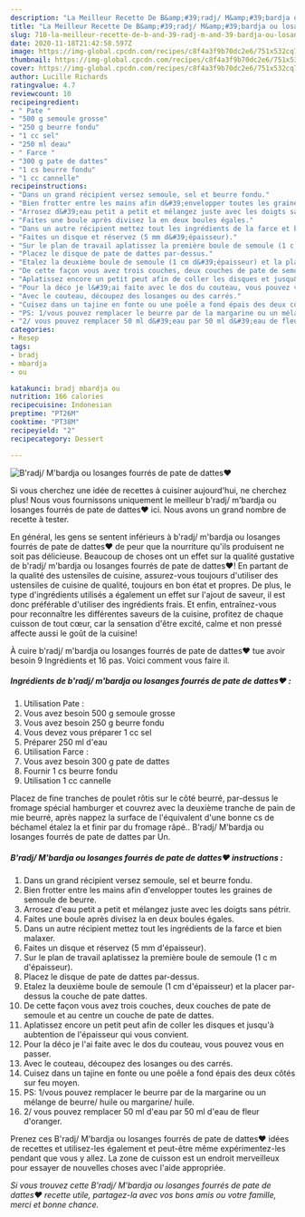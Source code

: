 ```yaml
---
description: "La Meilleur Recette De B&amp;#39;radj/ M&amp;#39;bardja ou losanges fourrés de pate de dattes❤"
title: "La Meilleur Recette De B&amp;#39;radj/ M&amp;#39;bardja ou losanges fourrés de pate de dattes❤"
slug: 710-la-meilleur-recette-de-b-and-39-radj-m-and-39-bardja-ou-losanges-fourres-de-pate-de-dattes
date: 2020-11-18T21:42:58.597Z
image: https://img-global.cpcdn.com/recipes/c8f4a3f9b70dc2e6/751x532cq70/bradj-mbardja-ou-losanges-fourres-de-pate-de-dattes❤-photo-principale-de-la-recette.jpg
thumbnail: https://img-global.cpcdn.com/recipes/c8f4a3f9b70dc2e6/751x532cq70/bradj-mbardja-ou-losanges-fourres-de-pate-de-dattes❤-photo-principale-de-la-recette.jpg
cover: https://img-global.cpcdn.com/recipes/c8f4a3f9b70dc2e6/751x532cq70/bradj-mbardja-ou-losanges-fourres-de-pate-de-dattes❤-photo-principale-de-la-recette.jpg
author: Lucille Richards
ratingvalue: 4.7
reviewcount: 10
recipeingredient:
- " Pate "
- "500 g semoule grosse"
- "250 g beurre fondu"
- "1 cc sel"
- "250 ml deau"
- " Farce "
- "300 g pate de dattes"
- "1 cs beurre fondu"
- "1 cc cannelle"
recipeinstructions:
- "Dans un grand récipient versez semoule, sel et beurre fondu."
- "Bien frotter entre les mains afin d&#39;envelopper toutes les graines de semoule de beurre."
- "Arrosez d&#39;eau petit a petit et mélangez juste avec les doigts sans pétrir."
- "Faites une boule après divisez la en deux boules égales."
- "Dans un autre récipient mettez tout les ingrédients de la farce et bien malaxer."
- "Faites un disque et réservez (5 mm d&#39;épaisseur)."
- "Sur le plan de travail aplatissez la première boule de semoule (1 c m d&#39;épaisseur)."
- "Placez le disque de pate de dattes par-dessus."
- "Etalez la deuxième boule de semoule (1 cm d&#39;épaisseur) et la placer par-dessus la couche de pate dattes."
- "De cette façon vous avez trois couches, deux couches de pate de semoule et au centre un couche de pate de dattes."
- "Aplatissez encore un petit peut afin de coller les disques et jusqu&#39;à aubtention de l&#39;épaisseur qui vous convient."
- "Pour la déco je l&#39;ai faite avec le dos du couteau, vous pouvez vous en passer."
- "Avec le couteau, découpez des losanges ou des carrés."
- "Cuisez dans un tajine en fonte ou une poêle a fond épais des deux côtés sur feu moyen."
- "PS: 1/vous pouvez remplacer le beurre par de la margarine ou un mélange de beurre/ huile ou margarine/ huile."
- "2/ vous pouvez remplacer 50 ml d&#39;eau par 50 ml d&#39;eau de fleur d&#39;oranger."
categories:
- Resep
tags:
- bradj
- mbardja
- ou

katakunci: bradj mbardja ou 
nutrition: 166 calories
recipecuisine: Indonesian
preptime: "PT26M"
cooktime: "PT38M"
recipeyield: "2"
recipecategory: Dessert

---
```



![B&#39;radj/ M&#39;bardja ou losanges fourrés de pate de dattes❤](https://img-global.cpcdn.com/recipes/c8f4a3f9b70dc2e6/751x532cq70/bradj-mbardja-ou-losanges-fourres-de-pate-de-dattes❤-photo-principale-de-la-recette.jpg)

Si vous cherchez une idée de recettes à cuisiner aujourd'hui, ne cherchez plus! Nous vous fournissons uniquement le meilleur b&#39;radj/ m&#39;bardja ou losanges fourrés de pate de dattes❤ ici. Nous avons un grand nombre de recette à tester.

En général, les gens se sentent inférieurs à b&#39;radj/ m&#39;bardja ou losanges fourrés de pate de dattes❤ de peur que la nourriture qu'ils produisent ne soit pas délicieuse. Beaucoup de choses ont un effet sur la qualité gustative de b&#39;radj/ m&#39;bardja ou losanges fourrés de pate de dattes❤! En partant de la qualité des ustensiles de cuisine, assurez-vous toujours d'utiliser des ustensiles de cuisine de qualité, toujours en bon état et propres. De plus, le type d'ingrédients utilisés a également un effet sur l'ajout de saveur, il est donc préférable d'utiliser des ingrédients frais. Et enfin, entraînez-vous pour reconnaître les différentes saveurs de la cuisine, profitez de chaque cuisson de tout cœur, car la sensation d'être excité, calme et non pressé affecte aussi le goût de la cuisine!

<!--inarticleads1-->

À cuire b&#39;radj/ m&#39;bardja ou losanges fourrés de pate de dattes❤ tue avoir besoin 9 Ingrédients et 16 pas. Voici comment vous faire il.

##### Ingrédients de b&#39;radj/ m&#39;bardja ou losanges fourrés de pate de dattes❤ :

1. Utilisation  Pate :
1. Vous avez besoin 500 g semoule grosse
1. Vous avez besoin 250 g beurre fondu
1. Vous devez vous préparer 1 cc sel
1. Préparer 250 ml d&#39;eau
1. Utilisation  Farce :
1. Vous avez besoin 300 g pate de dattes
1. Fournir 1 cs beurre fondu
1. Utilisation 1 cc cannelle


Placez de fine tranches de poulet rôtis sur le côté beurré, par-dessus le fromage spécial hamburger et couvrez avec la deuxième tranche de pain de mie beurré, après nappez la surface de l&#39;équivalent d&#39;une bonne cs de béchamel étalez la et finir par du fromage râpé.. B&#39;radj/ M&#39;bardja ou losanges fourrés de pate de dattes par Un. 

<!--inarticleads2-->

##### B&#39;radj/ M&#39;bardja ou losanges fourrés de pate de dattes❤ instructions :

1. Dans un grand récipient versez semoule, sel et beurre fondu.
1. Bien frotter entre les mains afin d&#39;envelopper toutes les graines de semoule de beurre.
1. Arrosez d&#39;eau petit a petit et mélangez juste avec les doigts sans pétrir.
1. Faites une boule après divisez la en deux boules égales.
1. Dans un autre récipient mettez tout les ingrédients de la farce et bien malaxer.
1. Faites un disque et réservez (5 mm d&#39;épaisseur).
1. Sur le plan de travail aplatissez la première boule de semoule (1 c m d&#39;épaisseur).
1. Placez le disque de pate de dattes par-dessus.
1. Etalez la deuxième boule de semoule (1 cm d&#39;épaisseur) et la placer par-dessus la couche de pate dattes.
1. De cette façon vous avez trois couches, deux couches de pate de semoule et au centre un couche de pate de dattes.
1. Aplatissez encore un petit peut afin de coller les disques et jusqu&#39;à aubtention de l&#39;épaisseur qui vous convient.
1. Pour la déco je l&#39;ai faite avec le dos du couteau, vous pouvez vous en passer.
1. Avec le couteau, découpez des losanges ou des carrés.
1. Cuisez dans un tajine en fonte ou une poêle a fond épais des deux côtés sur feu moyen.
1. PS: 1/vous pouvez remplacer le beurre par de la margarine ou un mélange de beurre/ huile ou margarine/ huile.
1. 2/ vous pouvez remplacer 50 ml d&#39;eau par 50 ml d&#39;eau de fleur d&#39;oranger.




<!--inarticleads1-->

<p>
Prenez ces B&#39;radj/ M&#39;bardja ou losanges fourrés de pate de dattes❤ idées de recettes et utilisez-les également et peut-être même expérimentez-les pendant que vous y allez. La zone de cuisson est un endroit merveilleux pour essayer de nouvelles choses avec l'aide appropriée.
</p>

<p>
<i>Si vous trouvez cette B&#39;radj/ M&#39;bardja ou losanges fourrés de pate de dattes❤ recette utile, partagez-la avec vos bons amis ou votre famille, merci et bonne chance.</i>
</p>
